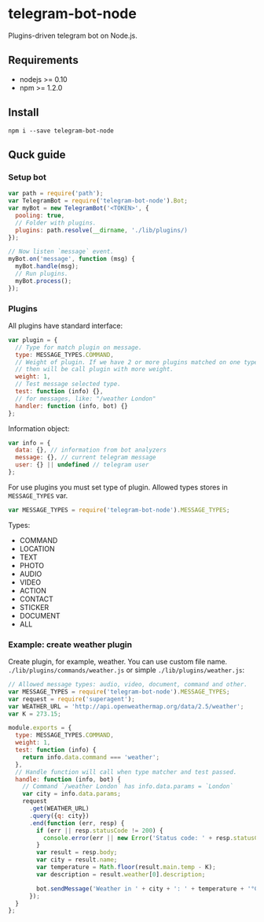 # telegram-bot-node
Plugins-driven telegram bot on Node.js.

## Requirements
* nodejs >= 0.10
* npm >= 1.2.0

## Install
```
npm i --save telegram-bot-node
```

## Quck guide
### Setup bot
```js
var path = require('path');
var TelegramBot = require('telegram-bot-node').Bot;
var myBot = new TelegramBot('<TOKEN>', {
  pooling: true,
  // Folder with plugins.
  plugins: path.resolve(__dirname, './lib/plugins/)
});

// Now listen `message` event.
myBot.on('message', function (msg) {
  myBot.handle(msg);
  // Run plugins.
  myBot.process();
});
```

### Plugins
All plugins have standard interface:
```js
var plugin = {
  // Type for match plugin on message.
  type: MESSAGE_TYPES.COMMAND,
  // Weight of plugin. If we have 2 or more plugins matched on one type, 
  // then will be call plugin with more weight.
  weight: 1,
  // Test message selected type.
  test: function (info) {},
  // for messages, like: "/weather London"
  handler: function (info, bot) {}
};
```

Information object:
```js
var info = {
  data: {}, // information from bot analyzers
  message: {}, // current telegram message
  user: {} || undefined // telegram user
};
```
For use plugins you must set type of plugin. Allowed types stores in `MESSAGE_TYPES` var.
```js
var MESSAGE_TYPES = require('telegram-bot-node').MESSAGE_TYPES;
```
Types:
* COMMAND
* LOCATION
* TEXT
* PHOTO
* AUDIO
* VIDEO
* ACTION
* CONTACT
* STICKER
* DOCUMENT
* ALL

### Example: create weather plugin
Create plugin, for example, weather. You can use custom file name.
`./lib/plugins/commands/weather.js` or simple `./lib/plugins/weather.js`:
```js
// Allowed message types: audio, video, document, command and other.
var MESSAGE_TYPES = require('telegram-bot-node').MESSAGE_TYPES;
var request = require('superagent');
var WEATHER_URL = 'http://api.openweathermap.org/data/2.5/weather';
var K = 273.15;

module.exports = {
  type: MESSAGE_TYPES.COMMAND,
  weight: 1,
  test: function (info) {
    return info.data.command === 'weather';
  },
  // Handle function will call when type matcher and test passed.
  handle: function (info, bot) {
    // Command `/weather London` has info.data.params = `London`
    var city = info.data.params;
    request
      .get(WEATHER_URL)
      .query({q: city})
      .end(function (err, resp) {
        if (err || resp.statusCode != 200) {
          console.error(err || new Error('Status code: ' + resp.statusCode)));
        }
        var result = resp.body;
        var city = result.name;
        var temperature = Math.floor(result.main.temp - K);
        var description = result.weather[0].description;

        bot.sendMessage('Weather in ' + city + ': ' + temperature + '°C. ' + description);
      });
  }
};
```

